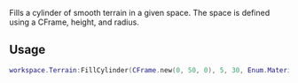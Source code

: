 Fills a cylinder of smooth terrain in a given space. The space is defined using a CFrame, height, and radius.

Usage
-----

```Lua
workspace.Terrain:FillCylinder(CFrame.new(0, 50, 0), 5, 30, Enum.Material.Asphalt)
```